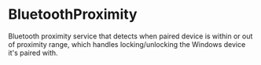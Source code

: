 BluetoothProximity
==================

Bluetooth proximity service that detects when paired device is within or out of proximity range, which handles locking/unlocking the Windows device it's paired with.